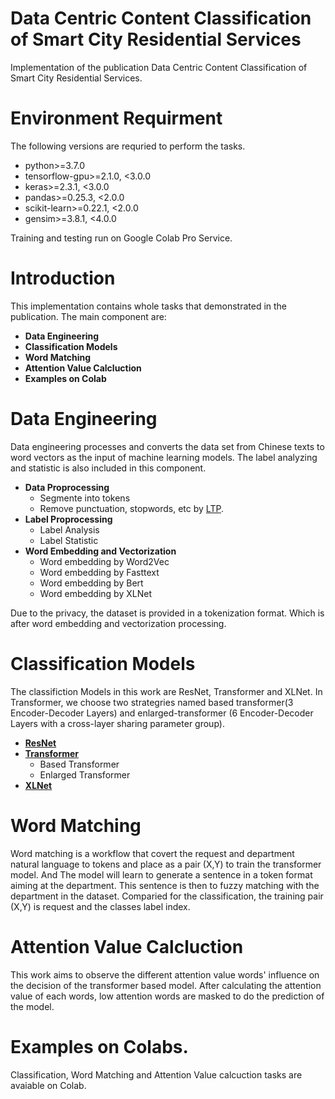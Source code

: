 # Data Centric Content Classification of Smart City Residential Services

Implementation of the publication Data Centric Content Classification of Smart City Residential Services.

# Environment Requirment

The following versions are requried to perform the tasks.

- python>=3.7.0
- tensorflow-gpu>=2.1.0, <3.0.0
- keras>=2.3.1, <3.0.0
- pandas>=0.25.3, <2.0.0
- scikit-learn>=0.22.1, <2.0.0
- gensim>=3.8.1, <4.0.0

Training and testing run on Google Colab Pro Service. 

# Introduction

This implementation contains whole tasks that demonstrated in the publication. The main component are:

- **Data Engineering**
- **Classification Models**
- **Word Matching**
- **Attention Value Calcluction**
- **Examples on Colab**

# Data Engineering

Data engineering processes and converts the data set from Chinese texts to word vectors as the input of machine learning models. The label analyzing and statistic is also included in this component.

- **Data Proprocessing**
  - Segmente into tokens
  - Remove punctuation, stopwords, etc by [LTP]().
- **Label Proprocessing**
  - Label Analysis
  - Label Statistic
- **Word Embedding and Vectorization**
  - Word embedding by Word2Vec
  - Word embedding by Fasttext
  - Word embedding by Bert
  - Word embedding by XLNet
 
Due to the privacy, the dataset is provided in a tokenization format. Which is after word embedding and vectorization processing.

# Classification Models

The classifiction Models in this work are ResNet, Transformer and XLNet. In Transformer, we choose two strategries named based transformer(3 Encoder-Decoder Layers) and enlarged-transformer (6 Encoder-Decoder Layers with a cross-layer sharing parameter group).

- **[ResNet](https://github.com/KaimingHe/deep-residual-networks)**
- **[Transformer](https://github.com/huggingface/transformers)**
  - Based Transformer
  - Enlarged Transformer
- **[XLNet](https://github.com/zihangdai/xlnet)**

# Word Matching

Word matching is a workflow that covert the request and department natural language to tokens and place as a pair (X,Y) to train the transformer model. And The model will learn to generate a sentence in a token format aiming at the department. This sentence is then to fuzzy matching with the department in the dataset. Comparied for the classification, the training pair (X,Y) is request and the classes label index.

# Attention Value Calcluction

This work aims to observe the different attention value words' influence on the decision of the transformer based model. After calculating the attention value of each words, low attention words are masked to do the prediction of the model. 

# Examples on Colabs.

Classification, Word Matching and Attention Value calcuction tasks are avaiable on Colab.
